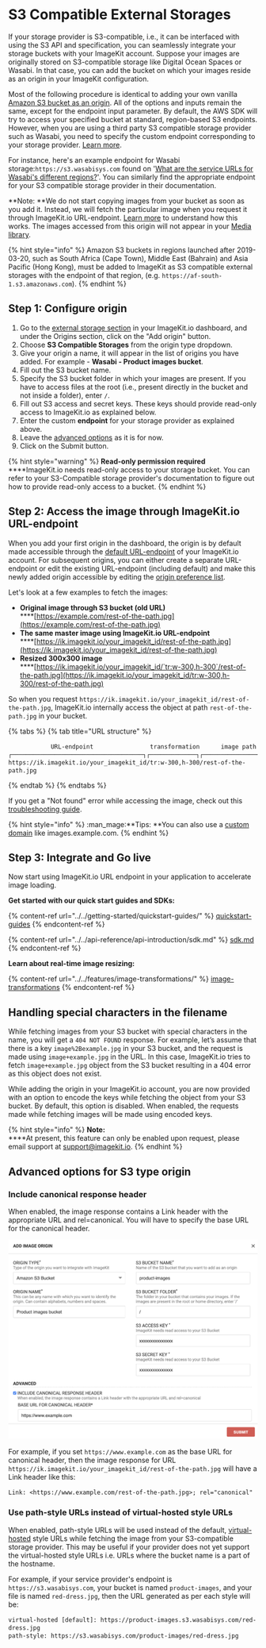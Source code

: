 # S3 Compatible External Storages

If your storage provider is S3-compatible, i.e., it can be interfaced with using the S3 API and specification, you can seamlessly integrate your storage buckets with your ImageKit account. Suppose your images are originally stored on S3-compatible storage like Digital Ocean Spaces or Wasabi. In that case, you can add the bucket on which your images reside as an origin in your ImageKit configuration.

Most of the following procedure is identical to adding your own vanilla [Amazon S3 bucket as an origin](https://docs.imagekit.io/integration/configure-origin/amazon-s3-bucket-origin). All of the options and inputs remain the same, except for the endpoint input parameter. By default, the AWS SDK will try to access your specified bucket at standard, region-based S3 endpoints. However, when you are using a third party S3 compatible storage provider such as Wasabi, you need to specify the custom endpoint corresponding to your storage provider. [Learn more](https://docs.aws.amazon.com/AWSJavaScriptSDK/latest/AWS/Endpoint.html).

For instance, here's an example endpoint for Wasabi storage:`https://s3.wasabisys.com` found on '[What are the service URLs for Wasabi's different regions?](https://wasabi-support.zendesk.com/hc/en-us/articles/360015106031-What-are-the-service-URLs-for-Wasabi-s-different-regions-)'. You can similarly find the appropriate endpoint for your S3 compatible storage provider in their documentation.

**Note: **We do not start copying images from your bucket as soon as you add it. Instead, we will fetch the particular image when you request it through ImageKit.io URL-endpoint. [Learn more](../how-it-works.md) to understand how this works. The images accessed from this origin will not appear in your [Media library](../../media-library/overview/).

{% hint style="info" %}
Amazon S3 buckets in regions launched after 2019-03-20, such as South Africa (Cape Town), Middle East (Bahrain) and Asia Pacific (Hong Kong), must be added to ImageKit as S3 compatible external storages with the endpoint of that region, (e.g. `https://af-south-1.s3.amazonaws.com`).
{% endhint %}

## Step 1: Configure origin

1. Go to the [external storage section](https://imagekit.io/dashboard#external-storage) in your ImageKit.io dashboard, and under the Origins section, click on the "Add origin" button.
2. Choose **S3 Compatible Storages** from the origin type dropdown.
3. Give your origin a name, it will appear in the list of origins you have added. For example - **Wasabi - Product images bucket**.
4. Fill out the S3 bucket name.
5. Specify the S3 bucket folder in which your images are present. If you have to access files at the root (i.e., present directly in the bucket and not inside a folder), enter `/`.
6. Fill out S3 access and secret keys. These keys should provide read-only access to ImageKit.io as explained below.
7. Enter the custom **endpoint** for your storage provider as explained above.
8. Leave the [advanced options](amazon-s3-bucket-origin.md#advanced-options-for-s3-type-origin) as it is for now.
9. Click on the Submit button.

{% hint style="warning" %}
**Read-only permission required**\
****ImageKit.io needs read-only access to your storage bucket. You can refer to your S3-Compatible storage provider's documentation to figure out how to provide read-only access to a bucket.
{% endhint %}

## Step 2: Access the image through ImageKit.io URL-endpoint

When you add your first origin in the dashboard, the origin is by default made accessible through the [default URL-endpoint](../url-endpoints.md#default-url-endpoint) of your ImageKit.io account. For subsequent origins, you can either create a separate URL-endpoint or edit the existing URL-endpoint (including default) and make this newly added origin accessible by editing the [origin preference list](../url-endpoints.md#image-origin-preference). 

Let's look at a few examples to fetch the images:

* **Original image through S3 bucket (old URL)**\
  ****[https://example.com/rest-of-the-path.jpg](https://example.com/rest-of-the-path.jpg)
* **The same master image using ImageKit.io URL-endpoint**\
  ****[https://ik.imagekit.io/your_imagekit_id/rest-of-the-path.jpg](https://ik.imagekit.io/your_imagekit_id/rest-of-the-path.jpg)
* **Resized 300x300 image**\
  ****[https://ik.imagekit.io/your_imagekit_id/`tr:w-300,h-300`/rest-of-the-path.jpg](https://ik.imagekit.io/your_imagekit_id/tr:w-300,h-300/rest-of-the-path.jpg)

So when you request `https://ik.imagekit.io/your_imagekit_id/rest-of-the-path.jpg`, ImageKit.io internally access the object at path `rest-of-the-path.jpg` in your bucket.

{% tabs %}
{% tab title="URL structure" %}
```markup
            URL-endpoint                transformation      image path                                    
┌─────────────────────────────────────┐┌─────────────┐┌───────────────────┐
https://ik.imagekit.io/your_imagekit_id/tr:w-300,h-300/rest-of-the-path.jpg
```
{% endtab %}
{% endtabs %}

If you get a "Not found" error while accessing the image, check out this [troubleshooting guide](../../limits-and-troubleshooting/404-not-found-error-troubleshooting.md).

{% hint style="info" %}
:man_mage:**Tips: **You can also use a [custom domain](../../testing-and-infrastructure-setup/using-custom-domain-name.md) like images.example.com.
{% endhint %}

## Step 3: Integrate and Go live

Now start using ImageKit.io URL endpoint in your application to accelerate image loading.

**Get started with our quick start guides and SDKs:**

{% content-ref url="../../getting-started/quickstart-guides/" %}
[quickstart-guides](../../getting-started/quickstart-guides/)
{% endcontent-ref %}

{% content-ref url="../../api-reference/api-introduction/sdk.md" %}
[sdk.md](../../api-reference/api-introduction/sdk.md)
{% endcontent-ref %}

**Learn about real-time image resizing:**

{% content-ref url="../../features/image-transformations/" %}
[image-transformations](../../features/image-transformations/)
{% endcontent-ref %}

## Handling special characters in the filename

While fetching images from your S3 bucket with special characters in the name, you will get a `404 NOT FOUND` response. For example, let’s assume that there is a key `image%2Bexample.jpg` in your S3 bucket, and the request is made using `image+example.jpg` in the URL. In this case, ImageKit.io tries to fetch `image+example.jpg` object from the S3 bucket resulting in a 404 error as this object does not exist.

While adding the origin in your ImageKit.io account, you are now provided with an option to encode the keys while fetching the object from your S3 bucket. By default, this option is disabled. When enabled, the requests made while fetching images will be made using encoded keys.

{% hint style="info" %}
**Note:**\
****At present, this feature can only be enabled upon request, please email support at support@imagekit.io.
{% endhint %}

## Advanced options for S3 type origin

### Include canonical response header

When enabled, the image response contains a Link header with the appropriate URL and rel=canonical. You will have to specify the base URL for the canonical header.

![](../../.gitbook/assets/wp71hwsnlvmmdthvbsj8.png)

For example, if you set `https://www.example.com` as the base URL for canonical header, then the image response for URL `https://ik.imagekit.io/your_imagekit_id/rest-of-the-path.jpg` will have a Link header like this:

```http
Link: <https://www.example.com/rest-of-the-path.jpg>; rel="canonical"
```
### Use path-style URLs instead of virtual-hosted style URLs

When enabled, path-style URLs will be used instead of the default, [virtual-hosted](https://docs.aws.amazon.com/AmazonS3/latest/userguide/VirtualHosting.html) style URLs while fetching the image from your S3-compatible storage provider. This may be useful if your provider does not yet support the virtual-hosted style URLs i.e. URLs where the bucket name is a part of the hostname.

For example, if your service provider's endpoint is `https://s3.wasabisys.com`, your bucket is named `product-images`, and your file is named `red-dress.jpg`, then the URL generated as per each style will be:

```markup
virtual-hosted [default]: https://product-images.s3.wasabisys.com/red-dress.jpg
path-style: https://s3.wasabisys.com/product-images/red-dress.jpg
```
